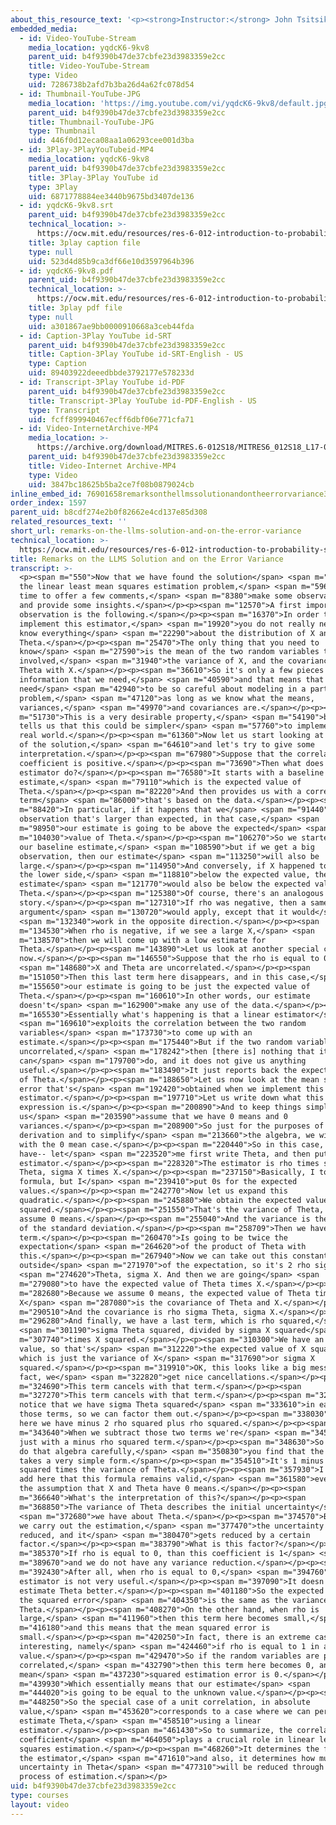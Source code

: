 ```yaml
---
about_this_resource_text: '<p><strong>Instructor:</strong> John Tsitsiklis</p>'
embedded_media:
  - id: Video-YouTube-Stream
    media_location: yqdcK6-9kv8
    parent_uid: b4f9390b47de37cbfe23d3983359e2cc
    title: Video-YouTube-Stream
    type: Video
    uid: 7286738b2afd7b3ba26d4a62fc078d54
  - id: Thumbnail-YouTube-JPG
    media_location: 'https://img.youtube.com/vi/yqdcK6-9kv8/default.jpg'
    parent_uid: b4f9390b47de37cbfe23d3983359e2cc
    title: Thumbnail-YouTube-JPG
    type: Thumbnail
    uid: 446f0d12eca08aa1a06293cee001d3ba
  - id: 3Play-3PlayYouTubeid-MP4
    media_location: yqdcK6-9kv8
    parent_uid: b4f9390b47de37cbfe23d3983359e2cc
    title: 3Play-3Play YouTube id
    type: 3Play
    uid: 6871778884ee3440b9675bd3407de136
  - id: yqdcK6-9kv8.srt
    parent_uid: b4f9390b47de37cbfe23d3983359e2cc
    technical_location: >-
      https://ocw.mit.edu/resources/res-6-012-introduction-to-probability-spring-2018/part-ii-inference-limit-theorems/remarks-on-the-llms-solution-and-on-the-error-variance/yqdcK6-9kv8.srt
    title: 3play caption file
    type: null
    uid: 523d4d85b9ca3df66e10d3597964b396
  - id: yqdcK6-9kv8.pdf
    parent_uid: b4f9390b47de37cbfe23d3983359e2cc
    technical_location: >-
      https://ocw.mit.edu/resources/res-6-012-introduction-to-probability-spring-2018/part-ii-inference-limit-theorems/remarks-on-the-llms-solution-and-on-the-error-variance/yqdcK6-9kv8.pdf
    title: 3play pdf file
    type: null
    uid: a301867ae9bb0000910668a3ceb44fda
  - id: Caption-3Play YouTube id-SRT
    parent_uid: b4f9390b47de37cbfe23d3983359e2cc
    title: Caption-3Play YouTube id-SRT-English - US
    type: Caption
    uid: 89403922deeedbbde3792177e578233d
  - id: Transcript-3Play YouTube id-PDF
    parent_uid: b4f9390b47de37cbfe23d3983359e2cc
    title: Transcript-3Play YouTube id-PDF-English - US
    type: Transcript
    uid: fcff899940467ecff6dbf06e771cfa71
  - id: Video-InternetArchive-MP4
    media_location: >-
      https://archive.org/download/MITRES.6-012S18/MITRES6_012S18_L17-04_300k.mp4
    parent_uid: b4f9390b47de37cbfe23d3983359e2cc
    title: Video-Internet Archive-MP4
    type: Video
    uid: 3847bc18625b5ba2ce7f08b0879024cb
inline_embed_id: 76901658remarksonthellmssolutionandontheerrorvariance34625215
order_index: 1597
parent_uid: b8cdf274e2b0f82662e4cd137e85d308
related_resources_text: ''
short_url: remarks-on-the-llms-solution-and-on-the-error-variance
technical_location: >-
  https://ocw.mit.edu/resources/res-6-012-introduction-to-probability-spring-2018/part-ii-inference-limit-theorems/remarks-on-the-llms-solution-and-on-the-error-variance
title: Remarks on the LLMS Solution and on the Error Variance
transcript: >-
  <p><span m="550">Now that we have found the solution</span> <span m="2580">to
  the linear least mean squares estimation problem,</span> <span m="5960">it is
  time to offer a few comments,</span> <span m="8380">make some observations,
  and provide some insights.</span></p><p><span m="12570">A first important
  observation is the following.</span></p><p><span m="16370">In order to
  implement this estimator,</span> <span m="19920">you do not really need to
  know everything</span> <span m="22290">about the distribution of X and
  Theta.</span></p><p><span m="25470">The only thing that you need to
  know</span> <span m="27590">is the mean of the two random variables that are
  involved,</span> <span m="31940">the variance of X, and the covariance of
  Theta with X.</span></p><p><span m="36610">So it's only a few pieces of
  information that we need,</span> <span m="40590">and that means that we do not
  need</span> <span m="42940">to be so careful about modeling in a particular
  problem,</span> <span m="47120">as long as we know what the means,
  variances,</span> <span m="49970">and covariances are.</span></p><p><span
  m="51730">This is a very desirable property,</span> <span m="54190">because it
  tells us that this could be simpler</span> <span m="57760">to implement in the
  real world.</span></p><p><span m="61360">Now let us start looking at the form
  of the solution,</span> <span m="64610">and let's try to give some
  interpretation.</span></p><p><span m="67980">Suppose that the correlation
  coefficient is positive.</span></p><p><span m="73690">Then what does this
  estimator do?</span></p><p><span m="76580">It starts with a baseline
  estimate,</span> <span m="79110">which is the expected value of
  Theta.</span></p><p><span m="82220">And then provides us with a correction
  term</span> <span m="86000">that's based on the data.</span></p><p><span
  m="88420">In particular, if it happens that we</span> <span m="91440">see an
  observation that's larger than expected, in that case,</span> <span
  m="98950">our estimate is going to be above the expected</span> <span
  m="104030">value of Theta.</span></p><p><span m="106270">So we started with
  our baseline estimate,</span> <span m="108590">but if we get a big
  observation, then our estimate</span> <span m="113250">will also be
  large.</span></p><p><span m="114950">And conversely, if X happened to be on
  the lower side,</span> <span m="118810">below the expected value, then our
  estimate</span> <span m="121770">would also be below the expected value of
  Theta.</span></p><p><span m="125380">Of course, there's an analogous
  story.</span></p><p><span m="127310">If rho was negative, then a same
  argument</span> <span m="130720">would apply, except that it would</span>
  <span m="132340">work in the opposite direction.</span></p><p><span
  m="134530">When rho is negative, if we see a large X,</span> <span
  m="138570">then we will come up with a low estimate for
  Theta.</span></p><p><span m="143890">Let us look at another special case
  now.</span></p><p><span m="146550">Suppose that the rho is equal to 0,</span>
  <span m="148680">X and Theta are uncorrelated.</span></p><p><span
  m="151050">Then this last term here disappears, and in this case,</span> <span
  m="155650">our estimate is going to be just the expected value of
  Theta.</span></p><p><span m="160610">In other words, our estimate
  doesn't</span> <span m="162900">make any use of the data.</span></p><p><span
  m="165530">Essentially what's happening is that a linear estimator</span>
  <span m="169610">exploits the correlation between the two random
  variables</span> <span m="173730">to come up with an
  estimate.</span></p><p><span m="175440">But if the two random variables are
  uncorrelated,</span> <span m="178242">then [there is] nothing that it
  can</span> <span m="179700">do, and it does not give us anything
  useful.</span></p><p><span m="183490">It just reports back the expected value
  of Theta.</span></p><p><span m="188650">Let us now look at the mean square
  error that's</span> <span m="192420">obtained when we implement this linear
  estimator.</span></p><p><span m="197710">Let us write down what this
  expression is.</span></p><p><span m="200890">And to keep things simple, let
  us</span> <span m="203590">assume that we have 0 means and 0
  variances.</span></p><p><span m="208900">So just for the purposes of this
  derivation and to simplify</span> <span m="213660">the algebra, we will work
  with the 0 mean case.</span></p><p><span m="220440">So in this case, what we
  have-- let</span> <span m="223520">me first write Theta, and then put here the
  estimator.</span></p><p><span m="228320">The estimator is rho times sigma
  Theta, sigma X times X.</span></p><p><span m="237150">Basically, I took this
  formula, but I</span> <span m="239410">put 0s for the expected
  values.</span></p><p><span m="242770">Now let us expand this
  quadratic.</span></p><p><span m="245880">We obtain the expected value of Theta
  squared.</span></p><p><span m="251550">That's the variance of Theta, since we
  assume 0 means.</span></p><p><span m="255040">And the variance is the square
  of the standard deviation.</span></p><p><span m="258709">Then we have a cross
  term.</span></p><p><span m="260470">Is going to be twice the
  expectation</span> <span m="264620">of the product of Theta with
  this.</span></p><p><span m="267940">Now we can take out this constant
  outside</span> <span m="271970">of the expectation, so it's 2 rho sigma</span>
  <span m="274620">Theta, sigma X. And then we are going</span> <span
  m="279080">to have the expected value of Theta times X.</span></p><p><span
  m="282680">Because we assume 0 means, the expected value of Theta times
  X</span> <span m="287080">is the covariance of Theta and X.</span></p><p><span
  m="290510">And the covariance is rho sigma Theta, sigma X.</span></p><p><span
  m="296280">And finally, we have a last term, which is rho squared,</span>
  <span m="301190">sigma Theta squared, divided by sigma X squared</span> <span
  m="307740">times X squared.</span></p><p><span m="310300">We have an expected
  value, so that's</span> <span m="312220">the expected value of X squared,
  which is just the variance of X</span> <span m="317690">or sigma X
  squared.</span></p><p><span m="319910">OK, this looks like a big mess, but in
  fact, we</span> <span m="322820">get nice cancellations.</span></p><p><span
  m="324690">This term cancels with that term.</span></p><p><span
  m="327270">This term cancels with that term.</span></p><p><span m="329840">We
  notice that we have sigma Theta squared</span> <span m="333610">in each one of
  those terms, so we can factor them out.</span></p><p><span m="338030">And then
  here we have minus 2 rho squared plus rho squared.</span></p><p><span
  m="343640">When we subtract those two terms we're</span> <span m="345500">left
  just with a minus rho squared term.</span></p><p><span m="348630">So after you
  do that algebra carefully,</span> <span m="350830">you find that the answer
  takes a very simple form.</span></p><p><span m="354510">It's 1 minus rho
  squared times the variance of Theta.</span></p><p><span m="357930">I should
  add here that this formula remains valid,</span> <span m="361580">even without
  the assumption that X and Theta have 0 means.</span></p><p><span
  m="366640">What's the interpretation of this?</span></p><p><span
  m="368850">The variance of Theta describes the initial uncertainty</span>
  <span m="372680">we have about Theta.</span></p><p><span m="374570">But after
  we carry out the estimation,</span> <span m="377470">the uncertainty gets
  reduced, and it</span> <span m="380470">gets reduced by a certain
  factor.</span></p><p><span m="383790">What is this factor?</span></p><p><span
  m="385370">If rho is equal to 0, than this coefficient is 1</span> <span
  m="389670">and we do not have any variance reduction.</span></p><p><span
  m="392430">After all, when rho is equal to 0,</span> <span m="394760">this
  estimator is not very useful.</span></p><p><span m="397090">It doesn't help us
  estimate Theta better.</span></p><p><span m="401180">So the expected value of
  the squared error</span> <span m="404350">is the same as the variance of
  Theta.</span></p><p><span m="408270">On the other hand, when rho is
  large,</span> <span m="411960">then this term here becomes small,</span> <span
  m="416180">and this means that the mean squared error is
  small.</span></p><p><span m="420250">In fact, there is an extreme case that's
  interesting, namely</span> <span m="424460">if rho is equal to 1 in absolute
  value.</span></p><p><span m="429470">So if the random variables are perfectly
  correlated,</span> <span m="432790">then this term here becomes 0, and the
  mean</span> <span m="437230">squared estimation error is 0.</span></p><p><span
  m="439930">Which essentially means that our estimate</span> <span
  m="444020">is going to be equal to the unknown value.</span></p><p><span
  m="448250">So the special case of a unit correlation, in absolute
  value,</span> <span m="453620">corresponds to a case where we can perfectly
  estimate Theta,</span> <span m="458510">using a linear
  estimator.</span></p><p><span m="461430">So to summarize, the correlation
  coefficient</span> <span m="464050">plays a crucial role in linear least
  squares estimation.</span></p><p><span m="468260">It determines the form of
  the estimator,</span> <span m="471610">and also, it determines how much the
  uncertainty in Theta</span> <span m="477310">will be reduced through the
  process of estimation.</span></p>
uid: b4f9390b47de37cbfe23d3983359e2cc
type: courses
layout: video
---
```

